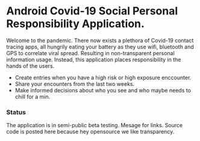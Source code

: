 # Android Covid-19 Social Personal Responsibility Application.

Welcome to the pandemic. There now exists a plethora of Covid-19 contact tracing apps, all hungrily eating your battery as they use wifi, bluetooth and GPS to correlate viral spread. Resulting in non-transparent personal information usage. 
Instead, this application places responsibility in the hands of the users. 
* Create entries when you have a high risk or high exposure enccounter. 
* Share your encounters from the last two weeks. 
* Make informed decisions about who you see and who maybe needs to chill for a min. 



### Status
The application is in semi-public beta testing. Mesage for links. Source code is posted here because hey opensource we like transparency. 
